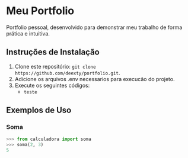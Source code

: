 # Meu Portfolio

Portfolio pessoal, desenvolvido para demonstrar meu trabalho de forma prática e intuitiva.

## Instruções de Instalação

1. Clone este repositório: `git clone https://github.com/deexty/portfolio.git`.
2. Adicione os arquivos .env necessarios para execucão do projeto.
4. Execute os seguintes códigos:
     - `teste`
   

## Exemplos de Uso

### Soma
```python
>>> from calculadora import soma
>>> soma(2, 3)
5

